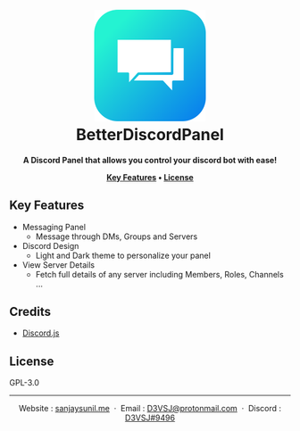 
<h1 align="center">
  <br>
  <a href="https://github.com/D3VSJ/BetterDiscordPanel"><img src="./assets/images/betterdiscordpanel.png" alt="Logo" width="200"></a>
  <br>
	BetterDiscordPanel
  <br>
</h1>

<h4 align="center">A Discord Panel that allows you control your discord bot with ease!

<p align="center">
</p>

<p align="center">
  <a href="#key-features">Key Features</a> •
  <a href="#license">License</a>
</p>

## Key Features

- Messaging Panel
    * Message through DMs, Groups and Servers
- Discord Design
    * Light and Dark theme to personalize your panel
- View Server Details
    * Fetch full details of any server including Members, Roles, Channels ...

## Credits

* <a href="https://github.com/discordjs/discord.js/tree/webpack">Discord.js</a>

## License

GPL-3.0

---

<div align="center">

Website : [sanjaysunil.me](https://sanjaysunil.me) &nbsp;&middot;&nbsp;
Email : [D3VSJ@protonmail.com](mailto:D3VSJprotonmail.com) &nbsp;&middot;&nbsp;
Discord : [D3VSJ#9496](https://discordapp.com/users/732336924559278181)

</div>





